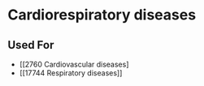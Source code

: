 # Cardiorespiratory diseases  

## Used For

- [[2760 Cardiovascular diseases]
- [[17744 Respiratory diseases]]  

